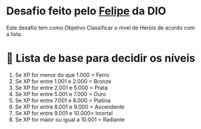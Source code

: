 # Desafio feito pelo [**Felipe**](https://github.com/felipeAguiarCode) da **DIO**

Este desafio tem como Objetivo Classificar o nível de Heróis de acordo com a lista.

# 📔 Lista de base para decidir os níveis

1. Se XP for menor do que 1.000 = Ferro
1. Se XP for entre 1.001 e 2.000 = Bronze
1. Se XP for entre 2.001 e 5.000 = Prata
1. Se XP for entre 5.001 e 7.000 = Ouro
1. Se XP for entre 7.001 e 8.000 = Platina
1. Se XP for entre 8.001 e 9.000 = Ascendente
1. Se XP for entre 9.001 e 10.000= Imortal
1. Se XP for maior ou igual a 10.001 = Radiante
